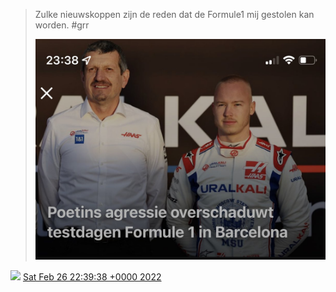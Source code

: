 > Zulke nieuwskoppen zijn de reden dat de Formule1 mij gestolen kan worden\. \#grr 
> 
> ![](../../media/1497702927649148933-FMjo3z_XIAUT4b1.jpg)

<img src="../../media/tweet.ico" width="12" /> [Sat Feb 26 22:39:38 +0000 2022](https://twitter.com/DromerDenker/status/1497702927649148933)